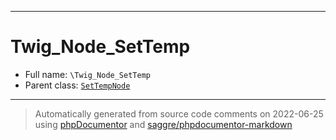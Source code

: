 ***

# Twig_Node_SetTemp





* Full name: `\Twig_Node_SetTemp`
* Parent class: [`SetTempNode`](./Twig/Node/SetTempNode.md)






***
> Automatically generated from source code comments on 2022-06-25 using [phpDocumentor](http://www.phpdoc.org/) and [saggre/phpdocumentor-markdown](https://github.com/Saggre/phpDocumentor-markdown)
